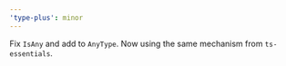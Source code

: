 ```yaml
---
'type-plus': minor
---
```


Fix `IsAny` and add to `AnyType`.
Now using the same mechanism from `ts-essentials`.
